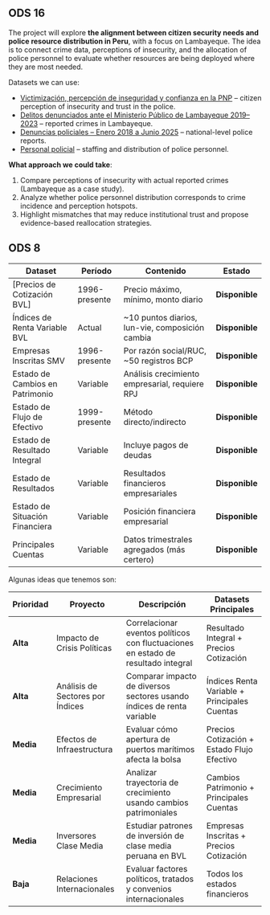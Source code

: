 ## ODS 16

The project will explore **the alignment between citizen security needs and
police resource distribution in Peru**, with a focus on Lambayeque. The idea is
to connect crime data, perceptions of insecurity, and the allocation of police
personnel to evaluate whether resources are being deployed where they are most
needed.

Datasets we can use:

- [Victimización, percepción de inseguridad y confianza en la PNP](https://datosabiertos.gob.pe/dataset/victimizaci%C3%B3n-percepci%C3%B3n-de-inseguridad-y-confianza-en-la-pnp)
  – citizen perception of insecurity and trust in the police.
- [Delitos denunciados ante el Ministerio Público de Lambayeque 2019–2023](https://datosabiertos.gob.pe/dataset/delitos-denunciados-ante-el-ministerio-publico-de-lambayeque-2019-2023)
  – reported crimes in Lambayeque.
- [Denuncias policiales – Enero 2018 a Junio 2025](https://datosabiertos.gob.pe/dataset/denuncias-policiales/resource/64c01d53-4402-4e5a-936a-4bce5b3d1008)
  – national-level police reports.
- [Personal policial](https://datosabiertos.gob.pe/dataset/personal-policial) –
  staffing and distribution of police personnel.

**What approach we could take**:

1. Compare perceptions of insecurity with actual reported crimes (Lambayeque as
   a case study).
2. Analyze whether police personnel distribution corresponds to crime incidence
   and perception hotspots.
3. Highlight mismatches that may reduce institutional trust and propose
   evidence-based reallocation strategies.

## ODS 8

| Dataset                         | Período       | Contenido                                       | Estado         |
| ------------------------------- | ------------- | ----------------------------------------------- | -------------- |
| [Precios de Cotización BVL]       | 1996-presente | Precio máximo, mínimo, monto diario             | **Disponible** |
| Índices de Renta Variable BVL   | Actual        | ~10 puntos diarios, lun-vie, composición cambia | **Disponible** |
| Empresas Inscritas SMV          | 1996-presente | Por razón social/RUC, ~50 registros BCP         | **Disponible** |
| Estado de Cambios en Patrimonio | Variable      | Análisis crecimiento empresarial, requiere RPJ  | **Disponible** |
| Estado de Flujo de Efectivo     | 1999-presente | Método directo/indirecto                        | **Disponible** |
| Estado de Resultado Integral    | Variable      | Incluye pagos de deudas                         | **Disponible** |
| Estado de Resultados            | Variable      | Resultados financieros empresariales            | **Disponible** |
| Estado de Situación Financiera  | Variable      | Posición financiera empresarial                 | **Disponible** |
| Principales Cuentas             | Variable      | Datos trimestrales agregados (más certero)      | **Disponible** |

Algunas ideas que tenemos son:

| Prioridad | Proyecto                         | Descripción                                                                       | Datasets Principales                         |
| --------- | -------------------------------- | --------------------------------------------------------------------------------- | -------------------------------------------- |
| **Alta**  | Impacto de Crisis Políticas      | Correlacionar eventos políticos con fluctuaciones en estado de resultado integral | Resultado Integral + Precios Cotización      |
| **Alta**  | Análisis de Sectores por Índices | Comparar impacto de diversos sectores usando índices de renta variable            | Índices Renta Variable + Principales Cuentas |
| **Media** | Efectos de Infraestructura       | Evaluar cómo apertura de puertos marítimos afecta la bolsa                        | Precios Cotización + Estado Flujo Efectivo   |
| **Media** | Crecimiento Empresarial          | Analizar trayectoria de crecimiento usando cambios patrimoniales                  | Cambios Patrimonio + Principales Cuentas     |
| **Media** | Inversores Clase Media           | Estudiar patrones de inversión de clase media peruana en BVL                      | Empresas Inscritas + Precios Cotización      |
| **Baja**  | Relaciones Internacionales       | Evaluar factores políticos, tratados y convenios internacionales                  | Todos los estados financieros                |
